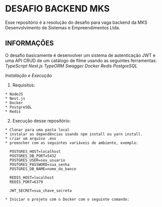 # DESAFIO BACKEND MKS

Esse repositório é a resolução do desafio para vaga backend da MKS Desenvolvimento de Sistemas e Empreendimentos Ltda.

## INFORMAÇÕES

O desafio basicamente é desenvolver um sistema de autenticação JWT e uma API CRUD de um catálogo de filme usando as seguintes ferramentas:
  *TypeScript*
  *Nest.js*
  *TypeORM*
  *Swagger*
  *Docker*
  *Redis*
  *PostgreSQL*


*Instalação e Execução*

  1. Requisitos:

    * NodeJS
    * Nest.js
    * Docker
    * PostgreSQL
    * Redis

  2. Execução desse repositório:

    * Clonar para uma pasta local
    * instalar as dependências usando npm install ou yarn install.
    * criar um arquivo .env
    * preencher com as seguintes variáveis de ambiente, exemplo:

      POSTGRES_HOST=localhost
      POSTGRES_DB_PORT=5432
      POSTGRES_USER=seu_usuario
      POSTGRES_PASSWORD=sua_senha
      POSTGRES_DB_NAME=nome_do_banco

      REDIS_HOST=localhost
      REDIS_PORT=6379

      JWT_SECRET=sua_chave_secreta

    * Iniciar o projeto com o Docker com o seguinte comando:

      